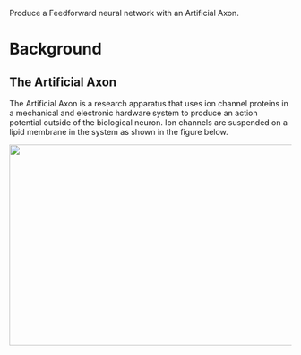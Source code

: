 Produce a Feedforward neural network with an Artificial Axon.

# Background

## The Artificial Axon
The Artificial Axon is a research apparatus that uses ion channel proteins in a mechanical and electronic hardware system to produce an action potential outside of the biological neuron. Ion channels are suspended on a lipid membrane in the system as shown in the figure below.

<img src="https://github.com/Hector-G-V/Images/blob/master/KvSetup.png" width="640" height="360">

